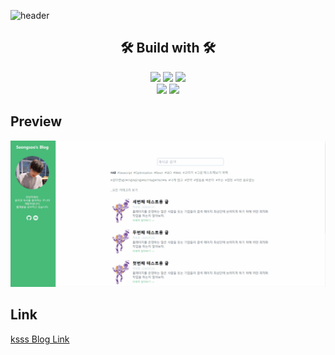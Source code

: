![header](https://capsule-render.vercel.app/api?type=slice&color=auto&height=300&section=header&text=Kss%20Blog&fontSize=70)

## <div align="center">🛠 Build with 🛠</div>

<div align="center"><img src="https://img.shields.io/badge/Yarn-007396?style=for-the-badge&logo=yarn&logoColor=white"> <img src="https://img.shields.io/badge/Typescript-3178c6?style=for-the-badge&logo=typescript&logoColor=white"> <img src="https://img.shields.io/badge/Gatsby-663399?style=for-the-badge&logo=gatsby&logoColor=white"></div>
<div align="center"><img src="https://img.shields.io/badge/Tailwind-1ecaed?style=for-the-badge&logo=tailwindcss&logoColor=white"> <img src="https://img.shields.io/badge/GraphQL-e10098?style=for-the-badge&logo=graphql&logoColor=white"></div>

## Preview

<img src="kssblogpreview.gif" alt="blog preview" />

## Link

[ksss Blog Link](https://do1con.github.io/)
